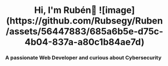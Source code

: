 <h1 style= text-align:center;>Hi, I'm Rubén👋 ![image](https://github.com/Rubsegy/Ruben/assets/56447883/685a6b5e-d75c-4b04-837a-a80c1b84ae7d)
</h1>
<h3>A passionate Web Developer and curious about Cybersecurity</h3>
